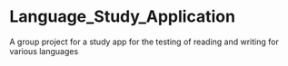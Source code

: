# Language_Study_Application
A group project for a study app for the testing of reading and writing for various languages

